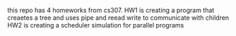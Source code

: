 this repo has 4 homeworks from cs307.
HW1 is creating a program that creaetes a tree and uses pipe and reead write to communicate with children
HW2 is creating a scheduler simulation for parallel programs
